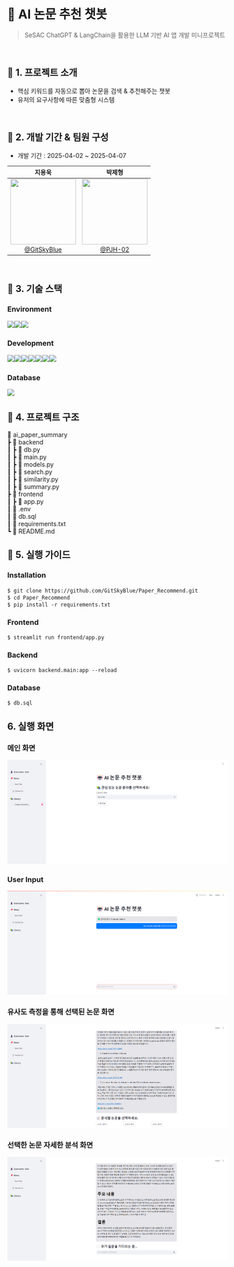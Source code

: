 # 🤖 AI 논문 추천 챗봇
> SeSAC ChatGPT & LangChain을 활용한 LLM 기반 AI 앱 개발 미니프로젝트
<br>

## 📌 1. 프로젝트 소개

- 핵심 키워드를 자동으로 뽑아 논문을 검색 & 추천해주는 챗봇
- 유저의 요구사항에 따른 맞춤형 시스템

<br>

## 📌 2. 개발 기간 & 팀원 구성

- 개발 기간 : 2025-04-02 ~ 2025-04-07   

<div align="left">

| **지용욱** | **박제형** |
| :------: |  :------: |
| [<img src="https://avatars.githubusercontent.com/GitSkyBlue" height=150 width=150> <br/> @GitSkyBlue](https://github.com/GitSkyBlue) | [<img src="https://avatars.githubusercontent.com/PJH-02" height=150 width=150> <br/> @PJH-02](https://github.com/PJH-02) |

</div>

<br>

## 📌 3. 기술 스택

### Environment

<img src="https://img.shields.io/badge/Visual%20Studio%20Code-007ACC?style=for-the-badge&logo=Visual%20Studio%20Code&logoColor=white"><img src="https://img.shields.io/badge/GitHub-181717?style=for-the-badge&logo=GitHub&logoColor=white"><img src="https://img.shields.io/badge/Slack-4A154B?style=for-the-badge&logo=Slack&logoColor=white">

### Development   

<img src="https://img.shields.io/badge/Python-3776AB?style=for-the-badge&logo=Python&logoColor=white"><img src="https://img.shields.io/badge/Streamlit-FF4B4B?style=for-the-badge&logo=Streamlit&logoColor=white"><img src="https://img.shields.io/badge/FastAPI-009688?style=for-the-badge&logo=FastAPI&logoColor=white"><img src="https://img.shields.io/badge/LangChain-1C3C3C?style=for-the-badge&logo=LangChain&logoColor=white"><img src="https://img.shields.io/badge/OpenAI-412991?style=for-the-badge&logo=OpenAI&logoColor=white"><img src="https://img.shields.io/badge/Hugging Face-FFD21E?style=for-the-badge&logo=Hugging Face&logoColor=white"><img src="https://img.shields.io/badge/Selenium-43B02A?style=for-the-badge&logo=Selenium&logoColor=white">

### Database

<img src="https://img.shields.io/badge/MySQL-4479A1?style=for-the-badge&logo=MySQL&logoColor=white">

## 📌 4. 프로젝트 구조

📂 ai_paper_summary   
┣ 📂 backend   
┃ ┣ 📜 db.py   
┃ ┣ 📜 main.py   
┃ ┣ 📜 models.py   
┃ ┣ 📜 search.py   
┃ ┣ 📜 similarity.py   
┃ ┣ 📜 summary.py   
┣ 📂 frontend   
┃ ┣ 📜 app.py   
┃ 📜 .env   
┃ 📜 db.sql   
┃ 📜 requirements.txt   
┗ 📜 README.md   

## 📌 5. 실행 가이드

### Installation   
```
$ git clone https://github.com/GitSkyBlue/Paper_Recommend.git
$ cd Paper_Recommend
$ pip install -r requirements.txt
```

### Frontend   
```
$ streamlit run frontend/app.py
```

### Backend   
```
$ uvicorn backend.main:app --reload
```

### Database
```
$ db.sql
```

## 6. 실행 화면

### 메인 화면
![메인이미지](images/main.png)

### User Input
![메인이미지](images/input.png)

### 유사도 측정을 통해 선택된 논문 화면
![메인이미지](images/selected.png)

### 선택한 논문 자세한 분석 화면
![메인이미지](images/results.png)